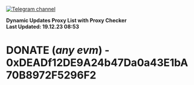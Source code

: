 [![Telegram channel](https://img.shields.io/endpoint?url=https://runkit.io/damiankrawczyk/telegram-badge/branches/master?url=https://t.me/n4z4v0d)](https://t.me/n4z4v0d) 

**Dynamic Updates Proxy List with Proxy Checker**  
**Last Updated: 19.12.23 08:53**

# DONATE (_any evm_) - 0xDEADf12DE9A24b47Da0a43E1bA70B8972F5296F2

